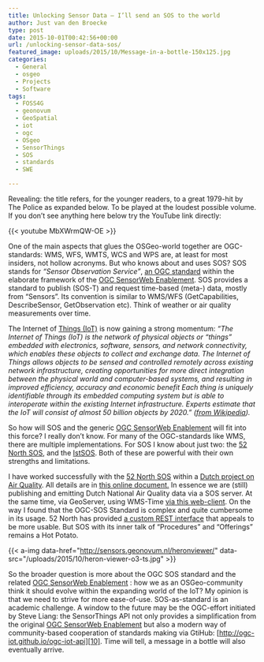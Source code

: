 ```yaml
---
title: Unlocking Sensor Data – I’ll send an SOS to the world
author: Just van den Broecke
type: post
date: 2015-10-01T00:42:56+00:00
url: /unlocking-sensor-data-sos/
featured_image: uploads/2015/10/Message-in-a-bottle-150x125.jpg
categories:
  - General
  - osgeo
  - Projects
  - Software
tags:
  - FOSS4G
  - geonovum
  - GeoSpatial
  - iot
  - ogc
  - OSgeo
  - SensorThings
  - SOS
  - standards
  - SWE

---
```

Revealing: the title refers, for the younger readers, to a great 1979-hit by The Police as expanded below. To be played at the loudest possible volume. If you don&#8217;t see anything here below try the YouTube link directly:

{{< youtube MbXWrmQW-OE >}}

One of the main aspects that glues the OSGeo-world together are OGC-standards: WMS, WFS, WMTS, WCS and WPS are, at least for most insiders, not hollow acronyms. But who knows about and uses SOS? SOS stands for _&#8220;Sensor Observation Service&#8221;_, [an OGC standard][1] within the elaborate framework of the [OGC SensorWeb Enablement][2].  SOS provides a standard to publish (SOS-T) and request time-based (meta-) data, mostly from &#8220;Sensors&#8221;. Its convention is similar to WMS/WFS (GetCapabilities, DescribeSensor, GetObservation etc). Think of weather or air quality measurements over time.

The Internet of [Things (IoT)][3]  is now gaining a strong momentum: _&#8220;The Internet of Things (IoT) is the network of physical objects or &#8220;things&#8221; embedded_ _with electronics, software, sensors, and network connectivity, which enables these  objects to collect and exchange data. The Internet of Things allows objects to be sensed and controlled remotely across existing network infrastructure, creating opportunities for more direct integration between the physical world and computer-based systems, and resulting in improved efficiency, accuracy and economic benefit Each thing is uniquely identifiable through its embedded computing system but is able to interoperate within the existing Internet infrastructure. Experts estimate that the IoT will consist of almost 50 billion  objects by 2020.&#8221; ([from Wikipedia][3])._

So how will SOS and the generic [OGC SensorWeb Enablement][2] will fit into this force? I really don&#8217;t know. For many of the OGC-standards like WMS, there are multiple implementations. For SOS  I know about just two: the [52 North SOS][4], and the [IstSOS][5].  Both of these are powerful with their own strengths and limitations.

I have worked successfully with the [52 North SOS][4] within a [Dutch project on Air Quality][6]. All details are in [this online document.][7] In essence we are (still) publishing and emitting Dutch National Air Quality data via a SOS server. At the same time, via GeoServer, using WMS-Time [via this web-client][8]. On the way I found that the OGC-SOS Standard is complex and quite cumbersome in its usage. 52 North has provided [a custom REST interface][9] that appeals to be more usable. But SOS with its inner talk of &#8220;Procedures&#8221; and &#8220;Offerings&#8221; remains a Hot Potato.

{{< a-img data-href="http://sensors.geonovum.nl/heronviewer/" data-src="/uploads/2015/10/heron-viewer-o3-ts.jpg" >}}

So the broader question is more about the OGC SOS standard and the related [OGC SensorWeb Enablement][2]  : how we as an OSGeo-community think it should evolve within the expanding world of the IoT? My opinion is that we need to strive for more ease-of-use. SOS-as-standard is an academic challenge. A window to the future may be the OGC-effort initiated by Steve Liang: the SensorThings API not only provides a simplification from the original  [OGC SensorWeb Enablement][2] but also a modern way of community-based cooperation of standards making via GtiHub: [http://ogc-iot.github.io/ogc-iot-api][10]. Time will tell, a message in a bottle will also eventually arrive.

 [1]: http://www.opengeospatial.org/standards/sos
 [2]: http://www.opengeospatial.org/projects/groups/sensorwebdwg
 [3]: https://en.wikipedia.org/wiki/Internet_of_Things
 [4]: http://52north.org/communities/sensorweb/sos/
 [5]: http://istsos.org/
 [6]: http://sensors.geonovum.nl/
 [7]: http://sospilot.readthedocs.org/en/latest/
 [8]: http://sensors.geonovum.nl/heronviewer/
 [9]: http://sensorweb.demo.52north.org/sensorwebclient-webapp-stable/api-doc/
 [10]: http://ogc-iot.github.io/ogc-iot-api/

